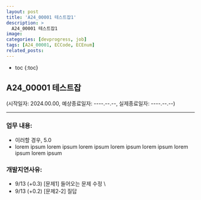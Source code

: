 ```yaml
---
layout: post
title: 'A24_00001 테스트잡1'
description: >
  A24_00001 테스트잡1
image: 
categories: [devprogress, job]
tags: [A24_00001, ECCode, ECEnum]
related_posts:
---
```


* toc
{:toc}

## A24_00001 테스트잡
(시작일자: 2024.00.00, 예상종료일자: ----.--.--, 실제종료일자: ----.--.--)

---

### 업무 내용:

  - 이러할 경우, 5.0
  - lorem ipsum lorem ipsum lorem ipsum lorem ipsum lorem ipsum lorem ipsum lorem ipsum 

### 개발지연사유:

  - 9/13 (+0.3) [문제1] 들어오는 문제 수정 \
  - 9/13 (+0.2) [문제2-2] 질답